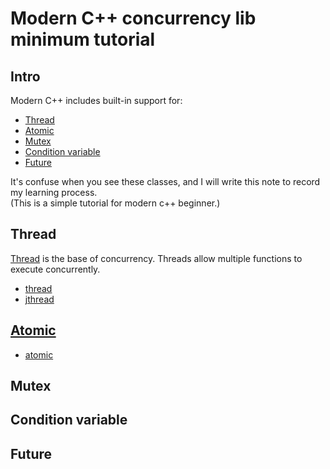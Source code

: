 # Modern C++ concurrency lib minimum tutorial
## Intro
Modern C++ includes built-in support for:
- [Thread](#thread)
- [Atomic](#atomic)
- [Mutex](#mutex)
- [Condition variable](#condition-variable)
- [Future](#future)

It's confuse when you see these classes, and I will write this note to record my learning process.  
(This is a simple tutorial for modern c++ beginner.)

## Thread
[Thread](https://en.wikipedia.org/wiki/Thread_(computing)) is the base of concurrency. Threads allow multiple functions to execute concurrently.  
- [thread](thread/README.md#stdthread)  
- [jthread](thread/README.md#stdjthread)  

## [Atomic](atomic/README.md#atomic)
- [atomic](atomic/README.md#stdatomic)
## Mutex

## Condition variable

## Future